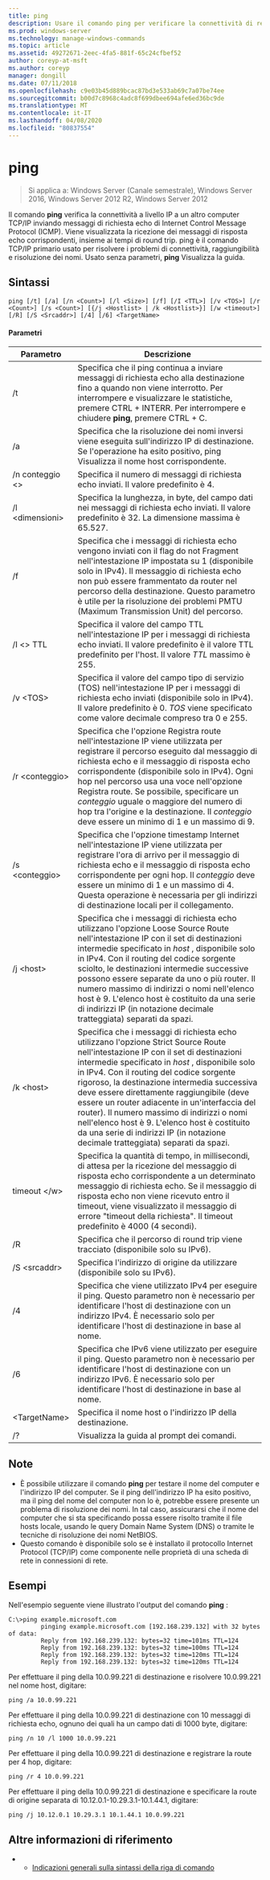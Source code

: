 ```yaml
---
title: ping
description: Usare il comando ping per verificare la connettività di rete.
ms.prod: windows-server
ms.technology: manage-windows-commands
ms.topic: article
ms.assetid: 49272671-2eec-4fa5-881f-65c24cfbef52
author: coreyp-at-msft
ms.author: coreyp
manager: dongill
ms.date: 07/11/2018
ms.openlocfilehash: c9e03b45d889bcac87bd3e533ab69c7a07be74ee
ms.sourcegitcommit: b00d7c8968c4adc8f699dbee694afe6ed36bc9de
ms.translationtype: MT
ms.contentlocale: it-IT
ms.lasthandoff: 04/08/2020
ms.locfileid: "80837554"
---
```

# <a name="ping"></a>ping

>Si applica a: Windows Server (Canale semestrale), Windows Server 2016, Windows Server 2012 R2, Windows Server 2012

Il comando **ping** verifica la connettività a livello IP a un altro computer TCP/IP inviando messaggi di richiesta echo di Internet Control Message Protocol (ICMP). Viene visualizzata la ricezione dei messaggi di risposta echo corrispondenti, insieme ai tempi di round trip. ping è il comando TCP/IP primario usato per risolvere i problemi di connettività, raggiungibilità e risoluzione dei nomi. Usato senza parametri, **ping** Visualizza la guida.

## <a name="syntax"></a>Sintassi

```
ping [/t] [/a] [/n <Count>] [/l <Size>] [/f] [/I <TTL>] [/v <TOS>] [/r <Count>] [/s <Count>] [{/j <Hostlist> | /k <Hostlist>}] [/w <timeout>] [/R] [/S <Srcaddr>] [/4] [/6] <TargetName>
```

#### <a name="parameters"></a>Parametri

|Parametro|Descrizione|
|-------|--------|
|/t|Specifica che il ping continua a inviare messaggi di richiesta echo alla destinazione fino a quando non viene interrotto. Per interrompere e visualizzare le statistiche, premere CTRL + INTERR. Per interrompere e chiudere **ping**, premere CTRL + C.|
|/a|Specifica che la risoluzione dei nomi inversi viene eseguita sull'indirizzo IP di destinazione. Se l'operazione ha esito positivo, ping Visualizza il nome host corrispondente.|
|/n conteggio \<\>|Specifica il numero di messaggi di richiesta echo inviati. Il valore predefinito è 4.|
|/l \<dimensioni\>|Specifica la lunghezza, in byte, del campo dati nei messaggi di richiesta echo inviati. Il valore predefinito è 32. La dimensione massima è 65.527.|
|/f|Specifica che i messaggi di richiesta echo vengono inviati con il flag do not Fragment nell'intestazione IP impostata su 1 (disponibile solo in IPv4). Il messaggio di richiesta echo non può essere frammentato da router nel percorso della destinazione. Questo parametro è utile per la risoluzione dei problemi PMTU (Maximum Transmission Unit) del percorso.|
|/I \<\> TTL|Specifica il valore del campo TTL nell'intestazione IP per i messaggi di richiesta echo inviati. Il valore predefinito è il valore TTL predefinito per l'host. Il valore *TTL* massimo è 255.|
|/v \<TOS\>|Specifica il valore del campo tipo di servizio (TOS) nell'intestazione IP per i messaggi di richiesta echo inviati (disponibile solo in IPv4). Il valore predefinito è 0. *TOS* viene specificato come valore decimale compreso tra 0 e 255.|
|/r \<conteggio\>|Specifica che l'opzione Registra route nell'intestazione IP viene utilizzata per registrare il percorso eseguito dal messaggio di richiesta echo e il messaggio di risposta echo corrispondente (disponibile solo in IPv4). Ogni hop nel percorso usa una voce nell'opzione Registra route. Se possibile, specificare un *conteggio* uguale o maggiore del numero di hop tra l'origine e la destinazione. Il *conteggio* deve essere un minimo di 1 e un massimo di 9.|
|/s \<conteggio\>|Specifica che l'opzione timestamp Internet nell'intestazione IP viene utilizzata per registrare l'ora di arrivo per il messaggio di richiesta echo e il messaggio di risposta echo corrispondente per ogni hop. Il *conteggio* deve essere un minimo di 1 e un massimo di 4. Questa operazione è necessaria per gli indirizzi di destinazione locali per il collegamento.|
|/j \<host\>|Specifica che i messaggi di richiesta echo utilizzano l'opzione Loose Source Route nell'intestazione IP con il set di destinazioni intermedie specificato in *host* , disponibile solo in IPv4. Con il routing del codice sorgente sciolto, le destinazioni intermedie successive possono essere separate da uno o più router. Il numero massimo di indirizzi o nomi nell'elenco host è 9. L'elenco host è costituito da una serie di indirizzi IP (in notazione decimale tratteggiata) separati da spazi.|
|/k \<host\>|Specifica che i messaggi di richiesta echo utilizzano l'opzione Strict Source Route nell'intestazione IP con il set di destinazioni intermedie specificato in *host* , disponibile solo in IPv4. Con il routing del codice sorgente rigoroso, la destinazione intermedia successiva deve essere direttamente raggiungibile (deve essere un router adiacente in un'interfaccia del router). Il numero massimo di indirizzi o nomi nell'elenco host è 9. L'elenco host è costituito da una serie di indirizzi IP (in notazione decimale tratteggiata) separati da spazi.|
|timeout \</w\>|Specifica la quantità di tempo, in millisecondi, di attesa per la ricezione del messaggio di risposta echo corrispondente a un determinato messaggio di richiesta echo. Se il messaggio di risposta echo non viene ricevuto entro il timeout, viene visualizzato il messaggio di errore "timeout della richiesta". Il timeout predefinito è 4000 (4 secondi).|
|/R|Specifica che il percorso di round trip viene tracciato (disponibile solo su IPv6).|
|/S \<srcaddr\>|Specifica l'indirizzo di origine da utilizzare (disponibile solo su IPv6).|
|/4|Specifica che viene utilizzato IPv4 per eseguire il ping. Questo parametro non è necessario per identificare l'host di destinazione con un indirizzo IPv4. È necessario solo per identificare l'host di destinazione in base al nome.|
|/6|Specifica che IPv6 viene utilizzato per eseguire il ping. Questo parametro non è necessario per identificare l'host di destinazione con un indirizzo IPv6. È necessario solo per identificare l'host di destinazione in base al nome.|
|\<TargetName\>|Specifica il nome host o l'indirizzo IP della destinazione.|
|/?|Visualizza la guida al prompt dei comandi.|

## <a name="remarks"></a>Note

-   È possibile utilizzare il comando **ping** per testare il nome del computer e l'indirizzo IP del computer. Se il ping dell'indirizzo IP ha esito positivo, ma il ping del nome del computer non lo è, potrebbe essere presente un problema di risoluzione dei nomi. In tal caso, assicurarsi che il nome del computer che si sta specificando possa essere risolto tramite il file hosts locale, usando le query Domain Name System (DNS) o tramite le tecniche di risoluzione dei nomi NetBIOS.
-   Questo comando è disponibile solo se è installato il protocollo Internet Protocol (TCP/IP) come componente nelle proprietà di una scheda di rete in connessioni di rete.

## <a name="examples"></a><a name="BKMK_Examples"></a>Esempi

Nell'esempio seguente viene illustrato l'output del comando **ping** :

```
C:\>ping example.microsoft.com       
         pinging example.microsoft.com [192.168.239.132] with 32 bytes of data:       
         Reply from 192.168.239.132: bytes=32 time=101ms TTL=124       
         Reply from 192.168.239.132: bytes=32 time=100ms TTL=124       
         Reply from 192.168.239.132: bytes=32 time=120ms TTL=124       
         Reply from 192.168.239.132: bytes=32 time=120ms TTL=124
```

Per effettuare il ping della 10.0.99.221 di destinazione e risolvere 10.0.99.221 nel nome host, digitare:

```
ping /a 10.0.99.221
```

Per effettuare il ping della 10.0.99.221 di destinazione con 10 messaggi di richiesta echo, ognuno dei quali ha un campo dati di 1000 byte, digitare:

```
ping /n 10 /l 1000 10.0.99.221
```

Per effettuare il ping della 10.0.99.221 di destinazione e registrare la route per 4 hop, digitare:

```
ping /r 4 10.0.99.221
```

Per effettuare il ping della 10.0.99.221 di destinazione e specificare la route di origine separata di 10.12.0.1-10.29.3.1-10.1.44.1, digitare:

```
ping /j 10.12.0.1 10.29.3.1 10.1.44.1 10.0.99.221
```

## <a name="additional-references"></a>Altre informazioni di riferimento
-   - [Indicazioni generali sulla sintassi della riga di comando](command-line-syntax-key.md)
